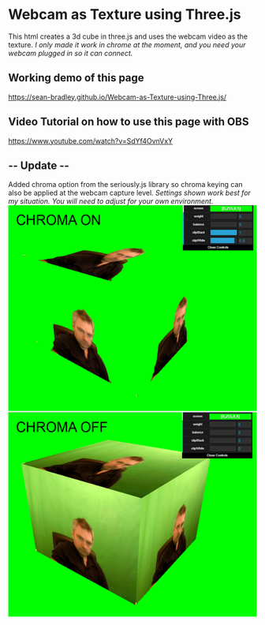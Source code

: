 # Webcam as Texture using Three.js 
 
This html creates a 3d cube in three.js and uses the webcam video as the texture.
*I only made it work in chrome at the moment, and you need your webcam plugged in so it can connect.*


## Working demo of this page
https://sean-bradley.github.io/Webcam-as-Texture-using-Three.js/

## Video Tutorial on how to use this page with OBS
https://www.youtube.com/watch?v=SdYf4OvnVxY

## -- Update --
Added chroma option from the seriously.js library so chroma keying can also be applied at the webcam capture level.
*Settings shown work best for my situation. You will need to adjust for your own environment.*
![With CHROMA on and off](chromaOnOff.gif )

